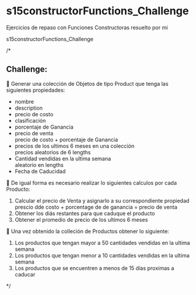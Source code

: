 # s15constructorFunctions_Challenge
Ejercicios de repaso con Funciones Constructoras resuelto por mi

s15constructorFunctions_Challenge

/*
<h2>Challenge:</h2>
        <p>💫 Generar una colección de Objetos de tipo Product que tenga las siguientes propiedades:</p>
        <ul>
          <li>nombre</li>
          <li>description</li>
          <li>precio de costo</li>
          <li>clasificación</li>
          <li>porcentaje de Ganancia</li>
          <li>precio de venta</li> precio de costo + porcentaje de Ganancia
          <li>precios de los ultimos 6 meses en una colección</li> precios aleatorios de 6 lengths
          <li>Cantidad vendidas en la ultima semana</li> aleatorio en lengths
          <li>Fecha de Caducidad</li>
        </ul>
        <p>💫 De igual forma es necesario realizar lo siguientes calculos por cada Producto:</p>
        <ol>
          <li>Calcular el precio de Venta y asignarlo a su correspondiente propiedad</li>
            prescio dde costo + porcentage de de ganancia = precio de venta
          <li>Obtener los diás restantes para que caduque el producto</li>
          <li>Obtener el promedio de precio de los ultimos 6 meses</li>
        </ol>
        <p>💫 Una vez obtenido la colleción de Productos obtener lo siguiente:</p>
        <ol>
          <li>Los productos que tengan mayor a 50 cantidades vendidas en la ultima semana</li>
          <li>Los productos que tengan menor a 10 cantidades vendidas en la ultima semana</li>
          <li>Los productos que se encuentren a menos de 15 días proximas a caducar</li>
        </ol>
*/
